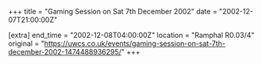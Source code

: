 +++
title = "Gaming Session on Sat 7th December 2002"
date = "2002-12-07T21:00:00Z"

[extra]
end_time = "2002-12-08T04:00:00Z"
location = "Ramphal R0.03/4"
original = "https://uwcs.co.uk/events/gaming-session-on-sat-7th-december-2002-1474488936295/"
+++



